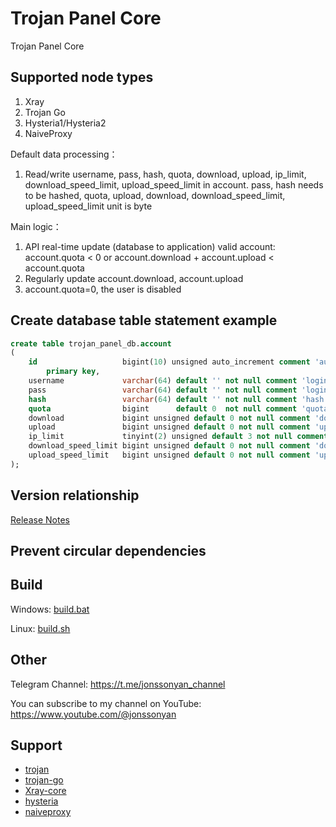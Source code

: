 # Trojan Panel Core

Trojan Panel Core

## Supported node types

1. Xray
2. Trojan Go
3. Hysteria1/Hysteria2
4. NaiveProxy

Default data processing：

1. Read/write username, pass, hash, quota, download, upload, ip_limit, download_speed_limit, upload_speed_limit in
   account. pass, hash needs to be hashed, quota, upload, download, download_speed_limit, upload_speed_limit unit is
   byte

Main logic：

1. API real-time update (database to application) valid account: account.quota < 0 or account.download +
   account.upload < account.quota
2. Regularly update account.download, account.upload
3. account.quota=0, the user is disabled

## Create database table statement example

```sql
create table trojan_panel_db.account
(
    id                   bigint(10) unsigned auto_increment comment 'auto increment primary key'
        primary key,
    username             varchar(64) default '' not null comment 'login username',
    pass                 varchar(64) default '' not null comment 'login password',
    hash                 varchar(64) default '' not null comment 'hash of pass',
    quota                bigint      default 0  not null comment 'quota unit/byte',
    download             bigint unsigned default 0 not null comment 'download unit/byte',
    upload               bigint unsigned default 0 not null comment 'upload unit/byte',
    ip_limit             tinyint(2) unsigned default 3 not null comment 'limit the number of IP devices',
    download_speed_limit bigint unsigned default 0 not null comment 'download speed limit unit/byte',
    upload_speed_limit   bigint unsigned default 0 not null comment 'upload speed limit unit/byte',
);
```

## Version relationship

[Release Notes](https://github.com/trojanpanel/install-script/blob/main/README_ARCHIVE_ZH.md#%E5%8F%91%E8%A1%8C%E8%AF%B4%E6%98%8E)

## Prevent circular dependencies

## Build

Windows: [build.bat](build.bat)

Linux: [build.sh](build.sh)

## Other

Telegram Channel: https://t.me/jonssonyan_channel

You can subscribe to my channel on YouTube: https://www.youtube.com/@jonssonyan

## Support

- [trojan](https://github.com/trojan-gfw/trojan)
- [trojan-go](https://github.com/p4gefau1t/trojan-go)
- [Xray-core](https://github.com/XTLS/Xray-core)
- [hysteria](https://github.com/HyNetwork/hysteria)
- [naiveproxy](https://github.com/klzgrad/naiveproxy)